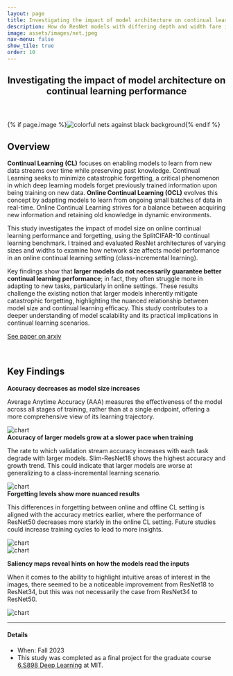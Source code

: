 ```yaml
---
layout: page
title: Investigating the impact of model architecture on continual learning performance
description: How do ResNet models with differing depth and width fare in catastrophic forgetting?
image: assets/images/net.jpeg
nav-menu: false
show_tile: true
order: 10
---
```


<!-- Main -->
<div id="main" class="alt">

<!-- One -->
<section id="one">
	<div class="inner">
		<header class="major">
			<h1>Investigating the impact of model architecture on continual learning performance</h1>
		</header>
		{% if page.image %}<span class="image main"><img src="{{ site.baseurl }}/{{ page.image }}" alt="colorful nets against black background" /></span>{% endif %}
<!-- Content -->
<h2 id="content">Overview</h2>
<p><strong>Continual Learning (CL)</strong> focuses on enabling models to learn from new data streams over time while preserving past knowledge. Continual Learning seeks to minimize catastrophic forgetting, a critical phenomenon in which deep learning models forget previously trained information upon being training on new data. <strong>Online Continual Learning (OCL)</strong> evolves this concept by adapting models to learn from ongoing small batches of data in real-time. Online Continual Learning strives for a balance between acquiring new information and retaining old knowledge in dynamic environments.</p>

<p>This study investigates the impact of model size on online continual learning performance and forgetting, using the SplitCIFAR-10 continual learning benchmark. I trained and evaluated ResNet architectures of varying sizes and widths to examine how network size affects model performance in an online continual learning setting (class-incremental learning).</p>

<p>Key findings show that <strong>larger models do not necessarily guarantee better continual learning performance</strong>; in fact, they often struggle more in adapting to new tasks, particularly in online settings. These results challenge the existing notion that larger models inherently mitigate catastrophic forgetting, highlighting the nuanced relationship between model size and continual learning efficacy. This study contributes to a deeper understanding of model scalability and its practical implications in continual learning scenarios.</p>

<p><a href="https://arxiv.org/abs/2407.00176" class="button">See paper on arxiv</a></p>

<br />

<h2 id="content">Key Findings</h2>
<div class="row">
	<div class="6u 12u$(small)">
		<strong>Accuracy decreases as model size increases</strong>
		<p>Average Anytime Accuracy (AAA) measures the effectiveness of the model across all stages of training, rather than at a single endpoint, offering a more comprehensive view of its learning trajectory.</p>
	</div>
	<div class="6u$ 12u$(small)">
		<img src="{{ '/assets/images/AAA_on_off.png' | relative_url }}" alt="chart" data-position="center center" />
	</div>
</div>

<div class="row">
	<div class="6u 12u$(small)">
		<strong>Accuracy of larger models grow at a slower pace when training</strong>
		<p>The rate to which validation stream accuracy increases with each task degrade with larger models. Slim-ResNet18 shows the highest accuracy and growth trend. This could indicate that larger models are worse at generalizing to a class-incremental learning scenario.</p>
	</div>
	<div class="6u$ 12u$(small)">
		<img src="{{ '/assets/images/stream_acc1.png' | relative_url }}" alt="chart" data-position="center center" />
	</div>
</div>

<div class="row">
	<strong>Forgetting levels show more nuanced results</strong>
		<p>This differences in forgetting between online and offline CL setting is aligned with the accuracy metrics earlier, where the performance of ResNet50 decreases more starkly in the online CL setting. Future studies could increase training cycles to lead to more insights.</p>
	<div class="6u 12u$(small)">
		<img src="{{ '/assets/images/forgetting_online.png' | relative_url }}" alt="chart" data-position="center center" />
	</div>
	<div class="6u$ 12u$(small)">
		<img src="{{ '/assets/images/forgetting_offline.png' | relative_url }}" alt="chart" data-position="center center" />
	</div>
</div>


<strong>Saliency maps reveal hints on how the models read the inputs</strong>
<p>When it comes to the ability to highlight intuitive areas of interest in the images, there seemed to be a noticeable improvement from ResNet18 to ResNet34, but this was not necessarily the case from ResNet34 to ResNet50.</p>
<img src="{{ '/assets/images/saliency_online.png' | relative_url }}" alt="chart" data-position="center center" />

<hr class="major" />

<!-- <p><a href="">See paper on arxiv</a></p> -->

<h4>Details</h4>
<ul>
	<li>When: Fall 2023</li>
	<li>This study was completed as a final project for the graduate course <a href="https://phillipi.github.io/6.s898/">6.S898 Deep Learning</a> at MIT.</li>
</ul>


</div>
</section>


</div>
